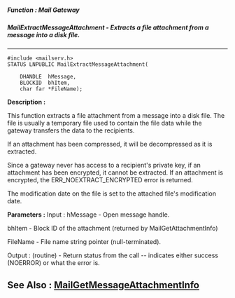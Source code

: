 ##### Function : Mail Gateway
##### MailExtractMessageAttachment - Extracts a file attachment from a message into a disk file.
---
```
#include <mailserv.h>
STATUS LNPUBLIC MailExtractMessageAttachment(

	DHANDLE  hMessage,
	BLOCKID  bhItem,
	char far *FileName);
```
**Description :**

This function extracts a file attachment from a message into a disk file.  The 
file is usually a temporary file used to contain the file data while the 
gateway transfers the data to the recipients.

If an attachment has been compressed, it will be decompressed as it is 
extracted.

Since a gateway never has access to a recipient's private key, if an attachment 
has been encrypted, it cannot be extracted.  If an attachment is encrypted, the 
ERR_NOEXTRACT_ENCRYPTED error is returned.

The modification date on the file is set to the attached file's modification 
date.

**Parameters :**
Input :
hMessage  -  Open message handle.

bhItem  -  Block ID of the attachment (returned by MailGetAttachmentInfo)

FileName  -  File name string pointer (null-terminated).

Output :
(routine)  -  Return status from the call -- indicates either success (NOERROR) or what the error is.



**See Also :**
[MailGetMessageAttachmentInfo](/reference/Func/MailGetMessageAttachmentInfo)
---
